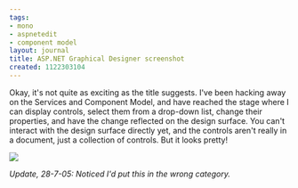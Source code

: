 ```yaml
---
tags:
- mono
- aspnetedit
- component model
layout: journal
title: ASP.NET Graphical Designer screenshot
created: 1122303104
---
```

Okay, it's not quite as exciting as the title suggests. I've been hacking away on the Services and Component Model, and have reached the stage where I can display controls, select them from a drop-down list, change their properties, and have the change reflected on the design surface. You can't interact with the design surface directly yet, and the controls aren't really in a document, just a collection of controls. But it looks pretty!

<a href="http://mjhutchinson.com/files/images/MonoScreenshots/AspNetEdit1.png"><img src="http://mjhutchinson.com/files/images/MonoScreenshots/AspNetEdit1-t.png"></a>

<em>Update, 28-7-05: Noticed I'd put this in the wrong category.</em>
<!--break-->
